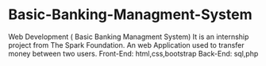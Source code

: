 # Basic-Banking-Managment-System
Web Development ( Basic Banking Managment System)
It is an internship project from The Spark Foundation.
An web Application used to transfer money between two users.
Front-End: html,css,bootstrap
Back-End: sql,php
